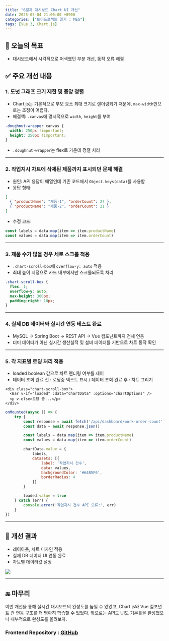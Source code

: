 ```yaml
---
title: "6일차 대시보드 Chart UI 개선"
date: 2025-05-04 21:00:00 +0900
categories: ["토이프로젝트 일기 : MES"]
tags: [Vue 3, Chart.js]
---
```


## 🎯 오늘의 목표

- 대시보드에서 시각적으로 어색했던 부분 개선, 동작 오류 해결

## ✅ 주요 개선 내용

### 1. 도넛 그래프 크기 제한 및 중앙 정렬

- Chart.js는 기본적으로 부모 요소 최대 크기로 렌더링되기 때문에, `max-width`만으로는 조정이 어렵다.
- 해결책: `.canvas`에 명시적으로 `width`, `height`를 부여

```css
.doughnut-wrapper canvas {
  width: 250px !important;
  height: 250px !important;
}
```

- `.doughnut-wrapper`는 flex로 가운데 정렬 처리

---

### 2. 작업지시 차트에 삭제된 제품까지 표시되던 문제 해결

- 원인: API 응답이 배열인데 기존 코드에서 `Object.keys(data)`를 사용함
- 응답 형태:
```json
[
  { "productName": "제품-1", "orderCount": 27 },
  { "productName": "제품-2", "orderCount": 21 }
]
```

- 수정 코드:
```ts
const labels = data.map(item => item.productName)
const values = data.map(item => item.orderCount)
```

---

### 3. 제품 수가 많을 경우 세로 스크롤 적용

- `.chart-scroll-box`에 `overflow-y: auto` 적용
- 최대 높이 지정으로 카드 내부에서만 스크롤되도록 처리

```css
.chart-scroll-box {
  flex: 1;
  overflow-y: auto;
  max-height: 300px;
  padding-right: 10px;
}
```

---

### 4. 실제 DB 데이터와 실시간 연동 테스트 완료
- MySQL → Spring Boot → REST API → Vue 컴포넌트까지 전체 연동
- 더미 데이터가 아닌 실시간 생산실적 및 설비 데이터를 기반으로 차트 동작 확인


---

### 5. 각 지표별 로딩 처리 적용
- loaded boolean 값으로 차트 렌더링 여부를 제어
- 데이터 조회 완료 전 : 로딩중 텍스트 표시 / 데이터 조회 완료 후 : 차트 그리기
```vue
<div class="chart-scroll-box">
  <Bar v-if="loaded" :data="chartData" :options="chartOptions" />
  <p v-else>로딩 중...</p>
</div>
```
```js
onMounted(async () => {
    try {
        const response = await fetch('/api/dashboard/work-order-count')
        const data = await response.json()

        const labels = data.map(item => item.productName)
        const values = data.map(item => item.orderCount)

        chartData.value = {
            labels,
            datasets: [{
                label: '작업지시 건수',
                data: values,
                backgroundColor: '#64B5F6',
                borderRadius: 4
            }]
        }

        loaded.value = true
    } catch (err) {
        console.error('작업지시 건수 API 오류:', err)
    }
})
```


---
## 🧠 개선 결과

- 레이아웃, 차트 디자인 적용
- 실제 DB 데이터 UI 연동 완료
- 차트별 데이터값 설정

![](https://velog.velcdn.com/images/kjr04205/post/b06073a1-9afa-4035-a128-992fc078d2a2/image.png)


---

## 🔚 마무리

이번 개선을 통해 실시간 대시보드의 완성도를 높일 수 있었고, Chart.js와 Vue 컴포넌트 간 연동 구조를 더 명확히 학습할 수 있었다.
앞으로는 API도 UI도 기본틀을 완성했으니 내부적으로 완성도를 올려보자.

### Frontend Repository : [GitHub](https://github.com/anhyoin97/mes-view)
